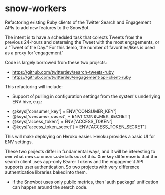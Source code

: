 # snow-workers
Refactoring existing Ruby clients of the Twitter Search and Engagement APIs to add new features to the SnowBot.

The intent is to have a scheduled task that collects Tweets from the previous 24-hours and determing the Tweet with the most engagements, or a "Tweet of the Day." For this demo, the number of favorities/likes is used as a proxy for 'engagement.'

Code is largely borrowed from these two projects:
+ https://github.com/twitterdev/search-tweets-ruby
+ https://github.com/twitterdev/engagement-api-client-ruby

This refactoring will include:
+ Support of pulling in configuration settings from the system's underlying ENV hive, e.g.:

* @keys['consumer_key'] = ENV['CONSUMER_KEY']
* @keys['consumer_secret'] = ENV['CONSUMER_SECRET']
* @keys['access_token'] = ENV['ACCESS_TOKEN']
* @keys['access_token_secret'] = ENV['ACCESS_TOKEN_SECRET']

This will make deploying on Heroku easier. Heroku provides a basic UI for ENV settings.

These two projects differ in fundamental ways, and it will be interesting to see what new common code falls out of this. One key difference is that the search client uses app-only Bearer Tokens and the engagement API supports user authentication. So two projects with very difference authentication libraries baked into them.

+ If the Snowbot uses only public metrics, then 'auth package' unification can happen around the search code. 







